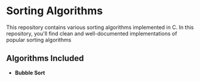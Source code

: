 # Sorting Algorithms

This repository contains various sorting algorithms implemented in C. In this repository, you'll find clean and well-documented implementations of popular sorting algorithms

## Algorithms Included

- **Bubble Sort**
